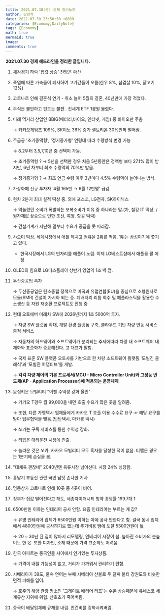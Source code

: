 ```yaml
---
title: 2021.07.30(금).경제 정리노트
author: 강민석
date: 2021-07-30 23:50:50 +0800
categories: [Economy,DailyNote]
tags: [Economy]
math: true
mermaid: true
image: 
comments: true
---
```


**2021.07.30 경제 헤드라인을 정리한 글입니다.**

1. 체감경기 하락 '집값 상승' 전망은 확산


2. 폭염에 따른 가축들이 폐사하여 고기값들이 오름(한우 8%, 삼겹살 10%, 닭고기 13%)


3. 코로나로 인해 결혼식 연기 - 취소 늘어 5월의 결혼, 40년만에 가장 적었다.


4. 주식은 불안하고 펀드는 불편.. 전세계 ETF 1경원 몰렸다.


5. 미래 먹거리 산업인 BBIG(배터리,바이오, 인터넷, 게임) 중 바이오만 주춤 

    → 카카오게임즈 109%, SK이노 36% 증가 셀트리온 30%안팍 떨어짐.



6. 주금공 '초기증액형', '정기증가형' 연령대 따라 수령방식 변경 가능

    → 8.2부터 3,5,7,10년 중 선택이 가능.

    →  초기증액형 ? → 5년을 선택한 경우 처음 5년동안은 정액형 보다 27.1% 많이 받지만, 6년 차부터 최초 수령액의 70%만 받음.

    → 정기증가형 ? → 최초 연금 수령 이후 3년마다 4.5% 수령액이 늘어나는 방식.



7. 가상화폐 신규 투자자 '4월 165만 → 6월 12만명' 급감.


8. 현차 2분기 최대 실적 떡상 중. 외에 포스코, LG전자, SK하이닉스

    → 억눌렸던 소비가 폭발하는 보복소비가 이유 중 하나라는 말.(차, 철강 IT 떡상, / 원자재값 상승으로 인한 조선, 여행, 항공 떡락)

    → 건설기계가 지난해 말부터 수요가 공급을 못 따라감.



9. 샤오미 떡상. 세계시장에서 애플 제치고 점유율 2위를 먹음. 1위는 삼성이기에 쫓기고 있다.
    - 한국시장에서 LG의 빈자리를 애플이 노림. 이제 LG베스트샵에서 애플을 팔 예정.


10. OLED의 힘으로 LG디스플레이 상반기 영업익 1조 벽 깸.


11. 두산중공업 흑자

    → 두산중공업은 탄소중립 정책으로 미국과 유럽연합(EU)을 중심으로 소형원자로모듈(SMR) 건설이 가시화 되는 중. 폐배터리 리튬 회수 및 폐플라스틱을 활용한 수소생산 등 자원 재순환 프로젝트도 진행 중



12. 현대 오토에버 미래차 SW에 2026년까지 1조 5000억 투자.

    → 차량 SW 플랫폼 확대, 개발 환경 플랫폼 구축, 클라우드 기반 차량 연동 서비스 중점 서비스

    → 자동차의 하드웨어와 소프트웨어가 분리되는 추세에따라 차량 내 소프트웨어 내재화와 표준화가 중요해진다. 고 대표가 말함.

    → 국제 표준 SW 플랫폼 오토사를 기반으로 한 차량 소프트웨어 플랫폼 '모빌진 클래식'과 '모빌진 어댑티브'를 개발.

    → **각각 차량 제어의 기본 프로세서(MCU - Micro Controller Unit)와 고성능 반도체(AP - Application Processor)에 적용되는 운영체제**



13. 몸집키운 모빌리티 "이젠 수익성 강화 올인"

    → 카카오 T경우 월 99,000을 내면 호출 수요가 많은 곳을 알려줌.

    → 또한, 다른 가맹택시 업체들에게 카카오 T 호출 이용 수수료 요구 ☞ 해당 요구를 받아 업무협악을 맺음.(반반택시, 마카롱 택시)

    → 쏘카는 구독 서비스를 통한 수익성 강화.

    → 티맵은 대리운전 시장에 진출.

    → 놀라운 것은 쏘카, 카카오 모빌리티 모두 흑자를 달성한 적이 없음. 티맵은 경우는 1분기에 손실을 봄.



14. "대체육 괜찮네" 2040년엔 육류시장 넘어선다. 시장 24% 성장함.


15. 홍남기 부동산 관련 국민 남탓 존나한 기사


16. 명동상가 코로나로 인해 10곳 중 4곳이 비어.


17. 정부가 집값 떨어진다고 해도, 세종자이더시티 청약 경쟁률 199.7대 1


18. 6500만원 이하는 인테리어 공사 안함. 요즘 인테리어는 부르는 게 값?

    → 유명 인테리어 업체가 6500만원 이하는 아예 공사 안한다고 함. 결국 동네 업체에서 4800만원에 공사하기로 했는데 추가비용 땜에 토탈 5300만원이 듦.

    → 20 ~ 30년 된 집이 많아서 리모델링, 인테리어 시장이 붐. 높아진 소비자의 눈높이도 한 몫. 또한 디자인, 소재 때문에 가격 표준화도 어려움.



19. 한국 아파트는 중국인들 사이에서 인기있는 투자상품.

    → 가격이 내릴 가능성이 없고, 거리가 가까워서 관리하기 편함.



20. 시베리아가 39도, 물속 연어는 부패 시베리아 산불로 두 달째 불타 강원도와 비슷한 면적 피해를 입어.

    → 호주의 해양 관광 명소인 '그레이트 배리어 리프'는 수온 상승때문에 유네스코 세계유산 지위에 위협. 산호초가 죽어버림.



21. 중국이 배달업체에 규제를 내림. 인건비를 강화시켜버림.

